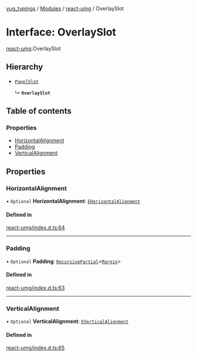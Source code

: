 [yug_typings](../README.md) / [Modules](../modules.md) / [react-umg](../modules/react_umg.md) / OverlaySlot

# Interface: OverlaySlot

[react-umg](../modules/react_umg.md).OverlaySlot

## Hierarchy

- [`PanelSlot`](react_umg.PanelSlot.md)

  ↳ **`OverlaySlot`**

## Table of contents

### Properties

- [HorizontalAlignment](react_umg.OverlaySlot.md#horizontalalignment)
- [Padding](react_umg.OverlaySlot.md#padding)
- [VerticalAlignment](react_umg.OverlaySlot.md#verticalalignment)

## Properties

### HorizontalAlignment

• `Optional` **HorizontalAlignment**: [`EHorizontalAlignment`](../enums/ue_ue.EHorizontalAlignment.md)

#### Defined in

[react-umg/index.d.ts:64](https://github.com/YugMetaverse/yug_typings/blob/b7d9b19/react-umg/index.d.ts#L64)

___

### Padding

• `Optional` **Padding**: [`RecursivePartial`](../modules/react_umg.md#recursivepartial)<[`Margin`](../classes/ue_ue.Margin.md)\>

#### Defined in

[react-umg/index.d.ts:63](https://github.com/YugMetaverse/yug_typings/blob/b7d9b19/react-umg/index.d.ts#L63)

___

### VerticalAlignment

• `Optional` **VerticalAlignment**: [`EVerticalAlignment`](../enums/ue_ue.EVerticalAlignment.md)

#### Defined in

[react-umg/index.d.ts:65](https://github.com/YugMetaverse/yug_typings/blob/b7d9b19/react-umg/index.d.ts#L65)
